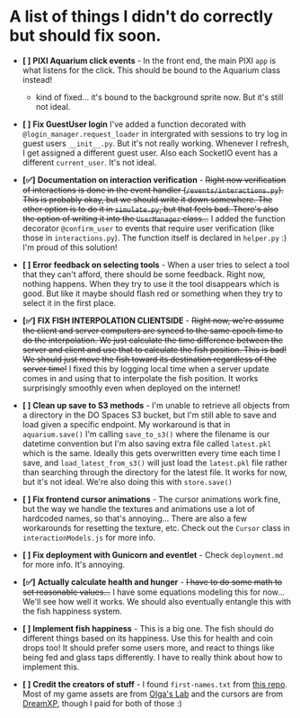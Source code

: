 # A list of things I didn't do correctly but should fix soon.

- **[ ]** **PIXI Aquarium click events** - In the front end, the main PIXI `app` is what listens for the click. This should be bound to the Aquarium class instead!
    - kind of fixed... it's bound to the background sprite now. But it's still not ideal.

- **[ ]** **Fix GuestUser login** I've added a function decorated with `@login_manager.request_loader` in intergrated with sessions to try log in guest users `__init__.py`. But it's not really working. Whenever I refresh, I get assigned a different guest user. Also each SocketIO event has a different `current_user`. It's not ideal.

- **[✅]** **Documentation on interaction verification** - ~~Right now verification of interactions is done in the event handler (`/events/interactions.py`). This is probably okay, but we should write it down somewhere. The other option is to do it in `simulate.py`, but that feels bad. There's also the option of writing it into the `UserManager` class...~~ I added the function decorator `@confirm_user` to events that require user verification (like those in `interactions.py`). The function itself is declared in `helper.py` :) I'm proud of this solution!

- **[ ]** **Error feedback on selecting tools** - When a user tries to select a tool that they can't afford, there should be some feedback. Right now, nothing happens. When they try to use it the tool disappears which is good. But like it maybe should flash red or something when they try to select it in the first place.

- **[✅]** **FIX FISH INTERPOLATION CLIENTSIDE** - ~~Right now, we're assume the client and server computers are synced to the same epoch time to do the interpolation. We just calculate the time difference between the server and client and use that to calculate the fish position. This is bad! We should just move the fish toward its destination regardless of the server time!~~ I fixed this by logging local time when a server update comes in and using that to interpolate the fish position. It works surprisingly smoothly even when deployed on the internet!

- **[ ]** **Clean up save to S3 methods** - I'm unable to retrieve all objects from a directory in the DO Spaces S3 bucket, but I'm still able to save and load given a specific endpoint. My workaround is that in  `aquarium.save()` I'm calling `save_to_s3()` where the filename is our datetime convention but I'm also saving extra file called `latest.pkl` which is the same. Ideally this gets overwritten every time each time I save, and `load_latest_from_s3()` will just load the `latest.pkl` file rather than searching through the directory for the latest file. It works for now, but it's not ideal. We're also doing this with `store.save()`

- **[ ]** **Fix frontend cursor animations** - The cursor animations work fine, but the way we handle the textures and animations use a lot of hardcoded names, so that's annoying... There are also a few workarounds for resetting the texture, etc. Check out the `Cursor` class in `interactionModels.js` for more info.

- **[ ]** **Fix deployment with Gunicorn and eventlet** - Check `deployment.md` for more info. It's annoying.

- **[✅]** **Actually calculate health and hunger** - ~~I have to do some math to set reasonable values...~~ I have some equations modeling this for now... We'll see how well it works. We should also eventually entangle this with the fish happiness system.

- **[ ]** **Implement fish happiness** - This is a big one. The fish should do different things based on its happiness. Use this for health and coin drops too! It should prefer some users more, and react to things like being fed and glass taps differently. I have to really think about how to implement this.

- **[ ]** **Credit the creators of stuff** - I found `first-names.txt` from [this repo](https://github.com/dominictarr/random-name/tree/master). Most of my game assets are from [Olga's Lab](https://olgas-lab.itch.io/2d-huge-underwater-themed-bundle) and the cursors are from [DreamXP](https://dreamxpstudio.itch.io/handy-handz-cursor-pack), though I paid for both of those :)
